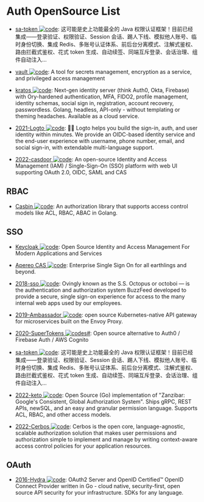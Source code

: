 # Auth OpenSource List

- [sa-token ![code](https://martrix-usa.oss-accelerate.aliyuncs.com/logo/code.svg)](https://github.com/dromara/Sa-Token): 这可能是史上功能最全的 Java 权限认证框架！目前已经集成——登录验证、权限验证、Session 会话、踢人下线、模拟他人账号、临时身份切换、集成 Redis、多账号认证体系、前后台分离模式、注解式鉴权、路由拦截式鉴权、花式 token 生成、自动续签、同端互斥登录、会话治理、组件自动注入...

- [vault ![code](https://martrix-usa.oss-accelerate.aliyuncs.com/logo/code.svg)](https://github.com/hashicorp/vault): A tool for secrets management, encryption as a service, and privileged access management

- [kratos ![code](https://martrix-usa.oss-accelerate.aliyuncs.com/logo/code.svg)](https://github.com/ory/kratos): Next-gen identity server (think Auth0, Okta, Firebase) with Ory-hardened authentication, MFA, FIDO2, profile management, identity schemas, social sign in, registration, account recovery, passwordless. Golang, headless, API-only - without templating or theming headaches. Available as a cloud service.

- [2021-Logto ![code](https://martrix-usa.oss-accelerate.aliyuncs.com/logo/code.svg)](https://github.com/logto-io/logto): 🧑‍🚀 Logto helps you build the sign-in, auth, and user identity within minutes. We provide an OIDC-based identity service and the end-user experience with username, phone number, email, and social sign-in, with extendable multi-language support.

- [2022-casdoor ![code](https://martrix-usa.oss-accelerate.aliyuncs.com/logo/code.svg)](https://github.com/casdoor/casdoor): An open-source Identity and Access Management (IAM) / Single-Sign-On (SSO) platform with web UI supporting OAuth 2.0, OIDC, SAML and CAS

## RBAC

- [Casbin ![code](https://martrix-usa.oss-accelerate.aliyuncs.com/logo/code.svg)](https://github.com/casbin/casbin): An authorization library that supports access control models like ACL, RBAC, ABAC in Golang.

## SSO

- [Keycloak ![code](https://martrix-usa.oss-accelerate.aliyuncs.com/logo/code.svg)](https://github.com/keycloak/keycloak): Open Source Identity and Access Management For Modern Applications and Services

- [Apereo CAS ![code](https://martrix-usa.oss-accelerate.aliyuncs.com/logo/code.svg)](https://github.com/apereo/cas): Enterprise Single Sign On for all earthlings and beyond.

- [2018-sso ![code](https://martrix-usa.oss-accelerate.aliyuncs.com/logo/code.svg)](https://github.com/buzzfeed/sso): Ovingly known as the S.S. Octopus or octoboi — is the authentication and authorization system BuzzFeed developed to provide a secure, single sign-on experience for access to the many internal web apps used by our employees.

- [2019-Ambassador ![code](https://martrix-usa.oss-accelerate.aliyuncs.com/logo/code.svg)](https://github.com/datawire/ambassador): open source Kubernetes-native API gateway for microservices built on the Envoy Proxy.

- [2020-SuperTokens ![code](https://martrix-usa.oss-accelerate.aliyuncs.com/logo/code.svg)s#](https://github.com/supertokens/supertokens-core): Open source alternative to Auth0 / Firebase Auth / AWS Cognito

- [sa-token ![code](https://martrix-usa.oss-accelerate.aliyuncs.com/logo/code.svg)](https://github.com/click33/sa-token): 这可能是史上功能最全的 Java 权限认证框架！目前已经集成——登录验证、权限验证、Session 会话、踢人下线、模拟他人账号、临时身份切换、集成 Redis、多账号认证体系、前后台分离模式、注解式鉴权、路由拦截式鉴权、花式 token 生成、自动续签、同端互斥登录、会话治理、组件自动注入...

- [2022-keto ![code](https://martrix-usa.oss-accelerate.aliyuncs.com/logo/code.svg)](https://github.com/ory/keto): Open Source (Go) implementation of "Zanzibar: Google's Consistent, Global Authorization System". Ships gRPC, REST APIs, newSQL, and an easy and granular permission language. Supports ACL, RBAC, and other access models.

- [2022-Cerbos ![code](https://martrix-usa.oss-accelerate.aliyuncs.com/logo/code.svg)](https://github.com/cerbos/cerbos): Cerbos is the open core, language-agnostic, scalable authorization solution that makes user permissions and authorization simple to implement and manage by writing context-aware access control policies for your application resources.

## OAuth

- [2016-Hydra ![code](https://martrix-usa.oss-accelerate.aliyuncs.com/logo/code.svg)](https://github.com/ory/hydra): OAuth2 Server and OpenID Certified™ OpenID Connect Provider written in Go - cloud native, security-first, open source API security for your infrastructure. SDKs for any language.
